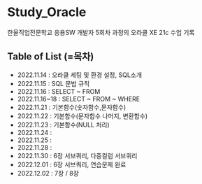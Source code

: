 # Study_Oracle

한울직업전문학교 응용SW 개발자 5회차 과정의 오라클 XE 21c 수업 기록

## Table of List (=목차)

- 2022.11.14 : 오라클 세팅 및 환경 설정, SQL소개
- 2022.11.15 : SQL 문법 규칙
- 2022.11.16 : SELECT ~ FROM
- 2022.11.16~18 : SELECT ~ FROM ~ WHERE
- 2022.11.21 : 기본함수(숫자함수,문자함수)
- 2022.11.22 : 기본함수(문자함수 나머지, 변환함수)
- 2022.11.23 : 기본함수(NULL 처리)
- 2022.11.24 :
- 2022.11.25 :
- 2022.11.28 :
- 2022.11.30 : 6장 서브쿼리, 다중컬럼 서브쿼리
- 2022.12.01 : 6장 서브쿼리, 연습문제 완료
- 2022.12.02 : 7장 / 8장
